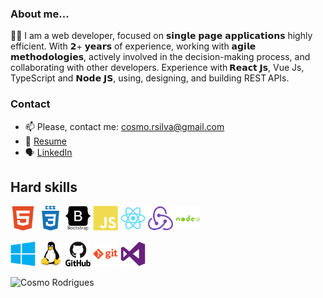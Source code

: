 ### About me...
👷🏽 I am a web developer, focused on 𝘀𝗶𝗻𝗴𝗹𝗲 𝗽𝗮𝗴𝗲 𝗮𝗽𝗽𝗹𝗶𝗰𝗮𝘁𝗶𝗼𝗻𝘀 highly efficient. With 𝟮+ 𝘆𝗲𝗮𝗿𝘀 of experience, working with 𝗮𝗴𝗶𝗹𝗲 𝗺𝗲𝘁𝗵𝗼𝗱𝗼𝗹𝗼𝗴𝗶𝗲𝘀, actively involved in the decision-making process, and collaborating with other developers. Experience with 𝗥𝗲𝗮𝗰𝘁 𝗝𝘀, Vue Js, TypeScript and 𝗡𝗼𝗱𝗲 𝗝𝗦, using, designing, and building REST APIs.

### Contact
- 📫 Please, contact me: cosmo.rsilva@gmail.com
- 💬 <a href="https://drive.google.com/file/d/1Z2UCCzCKhCsygeOAfTpldR5LHckj8ur6/view?usp=sharing" target="_blank">Resume</a>
- 🗣 <a href="https://www.linkedin.com/in/cosmo-rodrigues" target="_blank">LinkedIn</a>

## Hard skills
<p align="left">
  <img src="https://github.com/devicons/devicon/blob/master/icons/html5/html5-plain.svg" alt="html5" width="40" height="40"/> 
  <img src="https://github.com/devicons/devicon/blob/master/icons/css3/css3-plain-wordmark.svg" alt="css3" width="40" height="40"/> 
  <img src="https://raw.githubusercontent.com/devicons/devicon/0e565980d0a51fe7736bb090fb394659febfbe58/icons/bootstrap/bootstrap-plain-wordmark.svg" alt="css3" width="40" height="40"/> 
  <img src="https://github.com/devicons/devicon/blob/master/icons/javascript/javascript-plain.svg" alt="javascript" width="40" height="40"/> 
  <img src="https://github.com/devicons/devicon/blob/master/icons/react/react-original.svg" alt="react" width="40" height="40"/> 
  <img src="https://raw.githubusercontent.com/devicons/devicon/0e565980d0a51fe7736bb090fb394659febfbe58/icons/redux/redux-original.svg" alt="react" width="40" height="40"/>
  <!--
  <img src="https://raw.githubusercontent.com/devicons/devicon/0e565980d0a51fe7736bb090fb394659febfbe58/icons/jquery/jquery-plain-wordmark.svg" alt="react" width="40" height="40"/> -->
  <img src="https://github.com/devicons/devicon/blob/master/icons/nodejs/nodejs-plain-wordmark.svg" alt="nodejs" width="40" height="40"/> 
</p>
<!--
<p align="left">
  <img src="https://github.com/devicons/devicon/blob/master/icons/spring/spring-original-wordmark.svg" alt="Spring" width="40" height="40"/> 
  <img src="https://github.com/devicons/devicon/blob/master/icons/java/java-original-wordmark.svg" alt="Spring" width="40" height="40"/> 
</p>
-->

<p>
  <img src="https://raw.githubusercontent.com/devicons/devicon/0e565980d0a51fe7736bb090fb394659febfbe58/icons/windows8/windows8-original.svg" alt="linux" width="40" height="40" />
  <img src="https://github.com/devicons/devicon/blob/master/icons/linux/linux-original.svg" alt="linux" width="40" height="40" />
  <img src="https://github.com/devicons/devicon/blob/master/icons/github/github-original-wordmark.svg" alt="git" width="40" height="40"/> 
  <img src="https://github.com/devicons/devicon/blob/master/icons/git/git-plain-wordmark.svg" alt="git" width="40" height="40"/>
  <img src="https://raw.githubusercontent.com/devicons/devicon/0e565980d0a51fe7736bb090fb394659febfbe58/icons/visualstudio/visualstudio-plain.svg" alt="git" width="40" height="40"/> 
</p>

<!--
**cosmo-rodrigues/cosmo-rodrigues** is a ✨ _special_ ✨ repository because its `README.md` (this file) appears on your GitHub profile.

Here are some ideas to get you started:

- 🔭 I’m currently working on ...
- 🌱 I’m currently learning ...
- 👯 I’m looking to collaborate on ...
- 🤔 I’m looking for help with ...
- 💬 Ask me about ...
- 📫 How to reach me: ...
- 😄 Pronouns: ...
- ⚡ Fun fact: ...
-->

<p align="left"> <img src="https://komarev.com/ghpvc/?username=cosmo-rodrigues" alt="Cosmo Rodrigues" /> </p>

